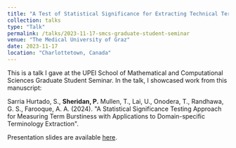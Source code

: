 ```yaml
---
title: "A Test of Statistical Significance for Extracting Technical Terminology from Text"
collection: talks
type: "Talk"
permalink: /talks/2023-11-17-smcs-graduate-student-seminar
venue: "The Medical University of Graz"
date: 2023-11-17
location: "Charlottetown, Canada"
---
```


This is a talk I gave at the UPEI School of Mathematical and Computational Sciences Graduate Student Seminar. In the talk, I showcased work from this manuscript:

Sarria Hurtado, S., **Sheridan, P.** Mullen, T., Lai, U., Onodera, T., Randhawa, G. S., Farooque, A. A. (2024). "A Statistical Significance Testing Approach for Measuring Term Burstiness with Applications to Domain-specific Terminology Extraction".

Presentation slides are available [here](https://www.dropbox.com/scl/fi/ejnus3jqq8rvd8zskhwhl/20241117-grad-zemi-talk.pdf?rlkey=2pmijuh5588lsnmaklynkdtoh&dl=0).
